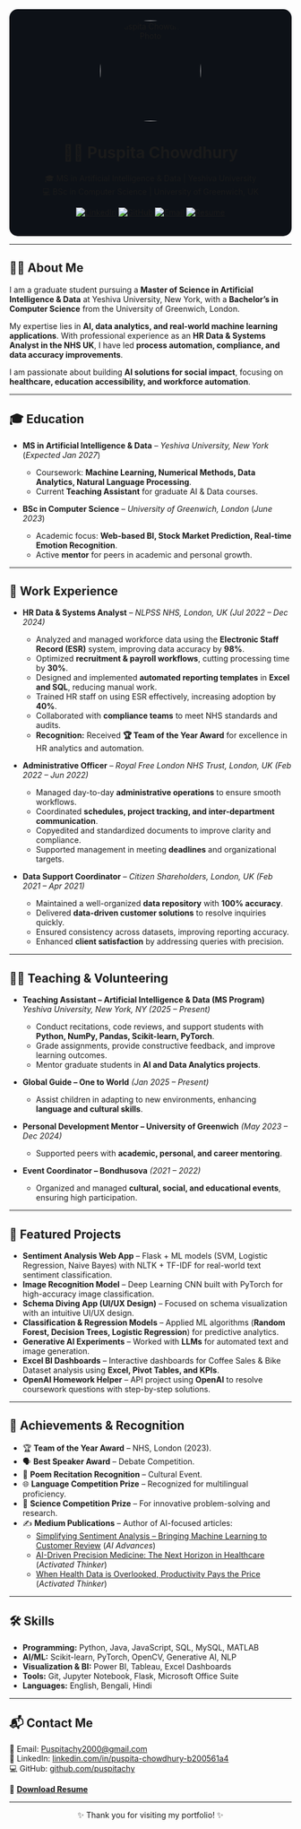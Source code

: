 <!-- Dark themed centered intro -->
<div align="center" style="background-color:#0d1117; padding:20px; border-radius:15px;">

<img src="[IMG_2850.jpg](https://github.com/puspitachy/image/blob/main/IMG_2850.jpg)" width="180" style="border-radius:50%;" alt="Puspita Chowdhury Photo"/>

# 👩‍💻 Puspita Chowdhury  
🎓 MS in Artificial Intelligence & Data | Yeshiva University  
💻 BSc in Computer Science | University of Greenwich, UK  

[![LinkedIn](https://img.shields.io/badge/LinkedIn-blue?style=for-the-badge&logo=linkedin)](http://linkedin.com/in/puspita-chowdhury-b200561a4) 
[![GitHub](https://img.shields.io/badge/GitHub-grey?style=for-the-badge&logo=github)](https://github.com/puspitachy) 
[![Email](https://img.shields.io/badge/Email-red?style=for-the-badge&logo=gmail)](mailto:Puspitachy2000@gmail.com) 
[![Resume](https://img.shields.io/badge/Resume-green?style=for-the-badge&logo=adobeacrobatreader)](resume.pdf)

</div>

---

## 👩‍💻 About Me
I am a graduate student pursuing a **Master of Science in Artificial Intelligence & Data** at Yeshiva University, New York, with a **Bachelor’s in Computer Science** from the University of Greenwich, London.  

My expertise lies in **AI, data analytics, and real-world machine learning applications**. With professional experience as an **HR Data & Systems Analyst in the NHS UK**, I have led **process automation, compliance, and data accuracy improvements**.  

I am passionate about building **AI solutions for social impact**, focusing on **healthcare, education accessibility, and workforce automation**.  

---

## 🎓 Education
- **MS in Artificial Intelligence & Data** – *Yeshiva University, New York* (*Expected Jan 2027*)  
  - Coursework: **Machine Learning, Numerical Methods, Data Analytics, Natural Language Processing**.  
  - Current **Teaching Assistant** for graduate AI & Data courses.  

- **BSc in Computer Science** – *University of Greenwich, London* (*June 2023*)  
  - Academic focus: **Web-based BI, Stock Market Prediction, Real-time Emotion Recognition**.  
  - Active **mentor** for peers in academic and personal growth.  

---

## 💼 Work Experience  

- **HR Data & Systems Analyst** – *NLPSS NHS, London, UK (Jul 2022 – Dec 2024)*  
  - Analyzed and managed workforce data using the **Electronic Staff Record (ESR)** system, improving data accuracy by **98%**.  
  - Optimized **recruitment & payroll workflows**, cutting processing time by **30%**.  
  - Designed and implemented **automated reporting templates** in **Excel and SQL**, reducing manual work.  
  - Trained HR staff on using ESR effectively, increasing adoption by **40%**.  
  - Collaborated with **compliance teams** to meet NHS standards and audits.  
  - **Recognition:** Received **🏆 Team of the Year Award** for excellence in HR analytics and automation.  

- **Administrative Officer** – *Royal Free London NHS Trust, London, UK (Feb 2022 – Jun 2022)*  
  - Managed day-to-day **administrative operations** to ensure smooth workflows.  
  - Coordinated **schedules, project tracking, and inter-department communication**.  
  - Copyedited and standardized documents to improve clarity and compliance.  
  - Supported management in meeting **deadlines** and organizational targets.  

- **Data Support Coordinator** – *Citizen Shareholders, London, UK (Feb 2021 – Apr 2021)*  
  - Maintained a well-organized **data repository** with **100% accuracy**.  
  - Delivered **data-driven customer solutions** to resolve inquiries quickly.  
  - Ensured consistency across datasets, improving reporting accuracy.  
  - Enhanced **client satisfaction** by addressing queries with precision.  

---

## 🧑‍🏫 Teaching & Volunteering  

- **Teaching Assistant – Artificial Intelligence & Data (MS Program)**  
  *Yeshiva University, New York, NY (2025 – Present)*  
  - Conduct recitations, code reviews, and support students with **Python, NumPy, Pandas, Scikit-learn, PyTorch**.  
  - Grade assignments, provide constructive feedback, and improve learning outcomes.  
  - Mentor graduate students in **AI and Data Analytics projects**.  

- **Global Guide – One to World** *(Jan 2025 – Present)*  
  - Assist children in adapting to new environments, enhancing **language and cultural skills**.  

- **Personal Development Mentor – University of Greenwich** *(May 2023 – Dec 2024)*  
  - Supported peers with **academic, personal, and career mentoring**.  

- **Event Coordinator – Bondhusova** *(2021 – 2022)*  
  - Organized and managed **cultural, social, and educational events**, ensuring high participation.  

---

## 📂 Featured Projects  

- **Sentiment Analysis Web App** – Flask + ML models (SVM, Logistic Regression, Naive Bayes) with NLTK + TF-IDF for real-world text sentiment classification.  
- **Image Recognition Model** – Deep Learning CNN built with PyTorch for high-accuracy image classification.  
- **Schema Diving App (UI/UX Design)** – Focused on schema visualization with an intuitive UI/UX design.  
- **Classification & Regression Models** – Applied ML algorithms (**Random Forest, Decision Trees, Logistic Regression**) for predictive analytics.  
- **Generative AI Experiments** – Worked with **LLMs** for automated text and image generation.  
- **Excel BI Dashboards** – Interactive dashboards for Coffee Sales & Bike Dataset analysis using **Excel, Pivot Tables, and KPIs**.  
- **OpenAI Homework Helper** – API project using **OpenAI** to resolve coursework questions with step-by-step solutions.  

---

## 🏅 Achievements & Recognition  

- 🏆 **Team of the Year Award** – NHS, London (2023).  
- 🗣️ **Best Speaker Award** – Debate Competition.  
- 🎤 **Poem Recitation Recognition** – Cultural Event.  
- 🌐 **Language Competition Prize** – Recognized for multilingual proficiency.  
- 🔬 **Science Competition Prize** – For innovative problem-solving and research.  
- ✍️ **Medium Publications** – Author of AI-focused articles:  
  - [Simplifying Sentiment Analysis – Bringing Machine Learning to Customer Review](https://medium.com/@puspitachy2000) (*AI Advances*)  
  - [AI-Driven Precision Medicine: The Next Horizon in Healthcare](https://medium.com/@puspitachy2000) (*Activated Thinker*)  
  - [When Health Data is Overlooked, Productivity Pays the Price](https://medium.com/@puspitachy2000) (*Activated Thinker*)  

---

## 🛠 Skills  

- **Programming:** Python, Java, JavaScript, SQL, MySQL, MATLAB  
- **AI/ML:** Scikit-learn, PyTorch, OpenCV, Generative AI, NLP  
- **Visualization & BI:** Power BI, Tableau, Excel Dashboards  
- **Tools:** Git, Jupyter Notebook, Flask, Microsoft Office Suite  
- **Languages:** English, Bengali, Hindi  

---

## 📬 Contact Me  

📧 Email: [Puspitachy2000@gmail.com](mailto:Puspitachy2000@gmail.com)  
🔗 LinkedIn: [linkedin.com/in/puspita-chowdhury-b200561a4](http://linkedin.com/in/puspita-chowdhury-b200561a4)  
💻 GitHub: [github.com/puspitachy](https://github.com/puspitachy)  

📄 **[Download Resume](resume.pdf)**  

---

<div align="center">
✨ Thank you for visiting my portfolio! ✨  
</div>
